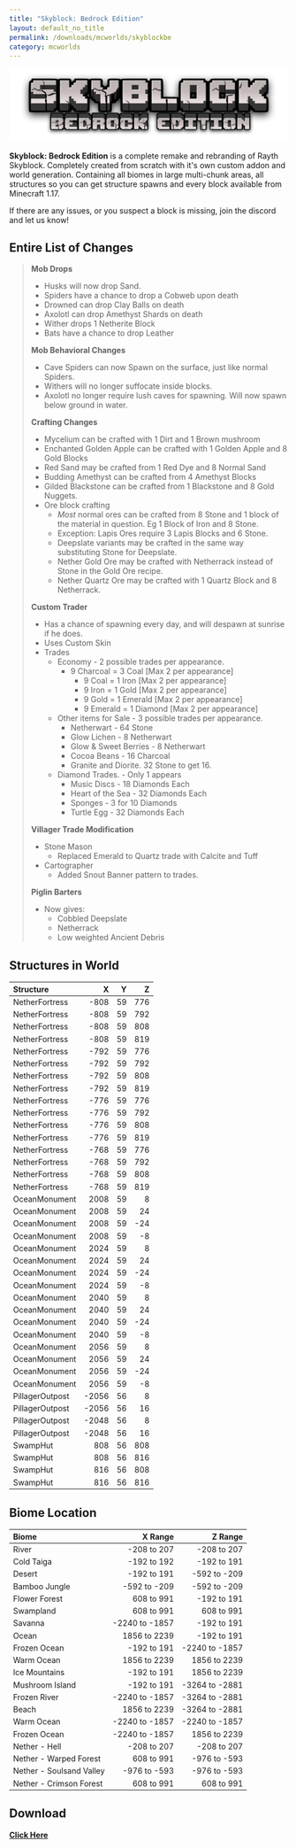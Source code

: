 ```yaml
---
title: "Skyblock: Bedrock Edition"
layout: default_no_title
permalink: /downloads/mcworlds/skyblockbe
category: mcworlds
---
```

<p align="center"><img src="../../assets/img/downloads/skyblockbe.png" alt="Skyblock: Bedrock Edition Logo"/></p>

**Skyblock: Bedrock Edition** is a complete remake and rebranding of Rayth Skyblock. Completely created from scratch with it's own custom addon and world generation. Containing all biomes in large multi-chunk areas, all structures so you can get structure spawns and every block available from Minecraft 1.17.

If there are any issues, or you suspect a block is missing, join the discord and let us know!

## Entire List of Changes

> **Mob Drops**
>
> * Husks will now drop Sand.
> * Spiders have a chance to drop a Cobweb upon death
> * Drowned can drop Clay Balls on death
> * Axolotl can drop Amethyst Shards on death
> * Wither drops 1 Netherite Block
> * Bats have a chance to drop Leather
>
> **Mob Behavioral Changes**
>
> * Cave Spiders can now Spawn on the surface, just like normal Spiders.
> * Withers will no longer suffocate inside blocks.
> * Axolotl no longer require lush caves for spawning. Will now spawn below ground in water.
>
> **Crafting Changes**
>
> * Mycelium can be crafted with 1 Dirt and 1 Brown mushroom
> * Enchanted Golden Apple can be crafted with 1 Golden Apple and 8 Gold Blocks
> * Red Sand may be crafted from 1 Red Dye and 8 Normal Sand
> * Budding Amethyst can be crafted from 4 Amethyst Blocks
> * Gilded Blackstone can be crafted from 1 Blackstone and 8 Gold Nuggets.
> * Ore block crafting
>   * *Most* normal ores can be crafted from 8 Stone and 1 block of the material in question. Eg 1 Block of Iron and 8 Stone.
>   * Exception: Lapis Ores require 3 Lapis Blocks and 6 Stone.
>   * Deepslate variants may be crafted in the same way substituting Stone for Deepslate.
>   * Nether Gold Ore may be crafted with Netherrack instead of Stone in the Gold Ore recipe.
>   * Nether Quartz Ore may be crafted with 1 Quartz Block and 8 Netherrack.
>
> **Custom Trader**
>
> * Has a chance of spawning every day, and will despawn at sunrise if he does.
> * Uses Custom Skin
> * Trades
>   * Economy - 2 possible trades per appearance.
>     * 9 Charcoal = 3 Coal [Max 2 per appearance]
>       * 9 Coal = 1 Iron [Max 2 per appearance]
>       * 9 Iron = 1 Gold [Max 2 per appearance]
>       * 9 Gold = 1 Emerald [Max 2 per appearance]
>       * 9 Emerald = 1 Diamond [Max 2 per appearance]
>   * Other items for Sale - 3 possible trades per appearance.
>     * Netherwart - 64 Stone
>     * Glow Lichen - 8 Netherwart
>     * Glow & Sweet Berries - 8 Netherwart
>     * Cocoa Beans - 16 Charcoal
>     * Granite and Diorite. 32 Stone to get 16.
>   * Diamond Trades. - Only 1 appears
>     * Music Discs - 18 Diamonds Each
>     * Heart of the Sea - 32 Diamonds Each
>     * Sponges - 3 for 10 Diamonds
>     * Turtle Egg - 32 Diamonds Each
>
> **Villager Trade Modification**
>
> * Stone Mason
>   * Replaced Emerald to Quartz trade with Calcite and Tuff
> * Cartographer
>   * Added Snout Banner pattern to trades.
>
> **Piglin Barters**
>
> * Now gives:
>   * Cobbled Deepslate
>   * Netherrack
>   * Low weighted Ancient Debris

## Structures in World

| Structure       |     X |   Y |   Z |
|:----------------|------:|----:|----:|
| NetherFortress  |  -808 |  59 | 776 |
| NetherFortress  |  -808 |  59 | 792 |
| NetherFortress  |  -808 |  59 | 808 |
| NetherFortress  |  -808 |  59 | 819 |
| NetherFortress  |  -792 |  59 | 776 |
| NetherFortress  |  -792 |  59 | 792 |
| NetherFortress  |  -792 |  59 | 808 |
| NetherFortress  |  -792 |  59 | 819 |
| NetherFortress  |  -776 |  59 | 776 |
| NetherFortress  |  -776 |  59 | 792 |
| NetherFortress  |  -776 |  59 | 808 |
| NetherFortress  |  -776 |  59 | 819 |
| NetherFortress  |  -768 |  59 | 776 |
| NetherFortress  |  -768 |  59 | 792 |
| NetherFortress  |  -768 |  59 | 808 |
| NetherFortress  |  -768 |  59 | 819 |
| OceanMonument   |  2008 |  59 |   8 |
| OceanMonument   |  2008 |  59 |  24 |
| OceanMonument   |  2008 |  59 | -24 |
| OceanMonument   |  2008 |  59 |  -8 |
| OceanMonument   |  2024 |  59 |   8 |
| OceanMonument   |  2024 |  59 |  24 |
| OceanMonument   |  2024 |  59 | -24 |
| OceanMonument   |  2024 |  59 |  -8 |
| OceanMonument   |  2040 |  59 |   8 |
| OceanMonument   |  2040 |  59 |  24 |
| OceanMonument   |  2040 |  59 | -24 |
| OceanMonument   |  2040 |  59 |  -8 |
| OceanMonument   |  2056 |  59 |   8 |
| OceanMonument   |  2056 |  59 |  24 |
| OceanMonument   |  2056 |  59 | -24 |
| OceanMonument   |  2056 |  59 |  -8 |
| PillagerOutpost | -2056 |  56 |   8 |
| PillagerOutpost | -2056 |  56 |  16 |
| PillagerOutpost | -2048 |  56 |   8 |
| PillagerOutpost | -2048 |  56 |  16 |
| SwampHut        |   808 |  56 | 808 |
| SwampHut        |   808 |  56 | 816 |
| SwampHut        |   816 |  56 | 808 |
| SwampHut        |   816 |  56 | 816 |

## Biome Location

| Biome                    | X Range        | Z Range        |
|:-------------------------|---------------:|---------------:|
| River                    | -208 to 207    | -208 to 207    |
| Cold Taiga               | -192 to 192    | -192 to 191    |
| Desert                   | -192 to 191    | -592 to -209   |
| Bamboo Jungle            | -592 to -209   | -592 to -209   |
| Flower Forest            | 608 to 991     | -192 to 191    |
| Swampland                | 608 to 991     | 608 to 991     |
| Savanna                  | -2240 to -1857 | -192 to 191    |
| Ocean                    | 1856 to 2239   | -192 to 191    |
| Frozen Ocean             | -192 to 191    | -2240 to -1857 |
| Warm Ocean               | 1856 to 2239   | 1856 to 2239   |
| Ice Mountains            | -192 to 191    | 1856 to 2239   |
| Mushroom Island          | -192 to 191    | -3264 to -2881 |
| Frozen River             | -2240 to -1857 | -3264 to -2881 |
| Beach                    | 1856 to 2239   | -3264 to -2881 |
| Warm Ocean               | -2240 to -1857 | -2240 to -1857 |
| Frozen Ocean             | -2240 to -1857 | 1856 to 2239   |
| Nether - Hell            | -208 to 207    | -208 to 207    |
| Nether - Warped Forest   | 608 to 991     | -976 to -593   |
| Nether - Soulsand Valley | -976 to -593   | -976 to -593   |
| Nether - Crimson Forest  | 608 to 991     | 608 to 991     |

## Download

[**Click Here**](https://github.com/RaythCo-Creations/downloads/raw/main/worlds/Skyblock_%20Bedrock%20Edition.mcworld)

